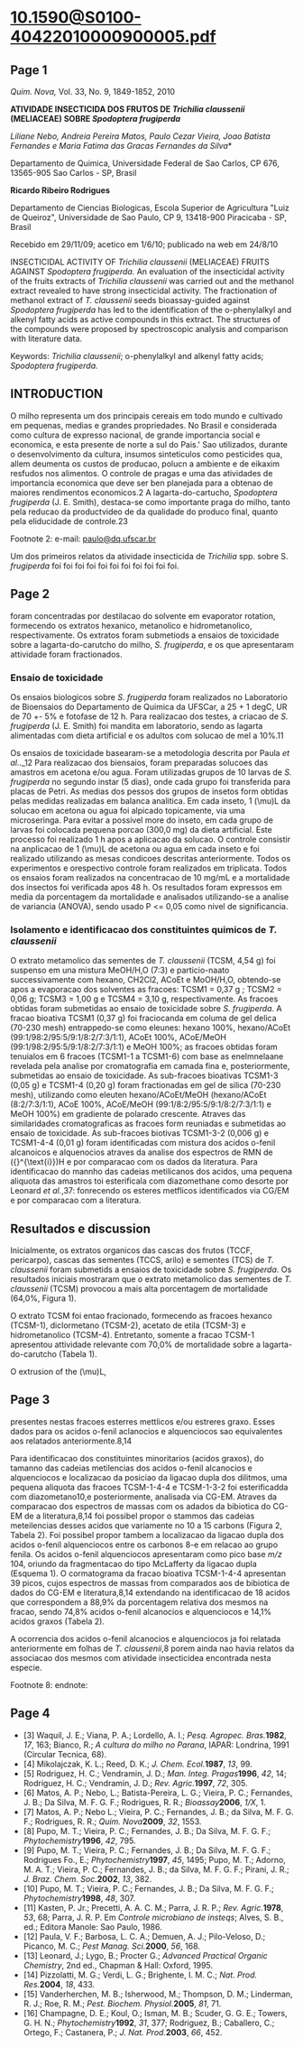 # 10.1590@S0100-40422010000900005.pdf

## Page 1

_Quim. Nova,_ Vol. 33, No. 9, 1849-1852, 2010

**ATIVIDADE INSECTICIDA DOS FRUTOS DE _Trichilia claussenii_ (MELIACEAE) SOBRE _Spodoptera frugiperda_**

**Liliane Nebo, Andreia Pereira Matos, Paulo Cezar Vieira*, Joao Batista Fernandes e Maria Fatima das Gracas Fernandes da Silva**

Departamento de Quimica, Universidade Federal de Sao Carlos, CP 676, 13565-905 Sao Carlos - SP, Brasil

**Ricardo Ribeiro Rodrigues**

Departamento de Ciencias Biologicas, Escola Superior de Agricultura "Luiz de Queiroz", Universidade de Sao Paulo, CP 9, 13418-900 Piracicaba - SP, Brasil

Recebido em 29/11/09; acetico em 1/6/10; publicado na web em 24/8/10

INSECTICIDAL ACTIVITY OF _Trichilia claussenii_ (MELIACEAE) FRUITS AGAINST _Spodoptera frugiperda._ An evaluation of the insecticidal activity of the fruits extracts of _Trichilia claussenii_ was carried out and the methanol extract revealed to have strong insecticidal activity. The fractionation of methanol extract of _T. claussenii_ seeds bioassay-guided against _Spodoptera frugiperda_ has led to the identification of the o-phenylalkyl and alkenyl fatty acids as active compounds in this extract. The structures of the compounds were proposed by spectroscopic analysis and comparison with literature data.

Keywords: _Trichilia claussenii_; o-phenylalkyl and alkenyl fatty acids; _Spodoptera frugiperda._

## INTRODUCTION

O milho representa um dos principais cereais em todo mundo e cultivado em pequenas, medias e grandes propriedades. No Brasil e considerada como cultura de expresso nacional, de grande importancia social e economica, e esta presente de norte a sul do Pais.' Sao utilizados, durante o desenvolvimento da cultura, insumos sinteticulos como pesticides qua, allem deumenta os custos de producao, polucn a ambiente e de eikaxim resfudos nos alimentos. O controle de pragas e uma das atividades de importancia economica que deve ser ben planejada para a obtenao de maiores rendimentos economicos.2 A lagarta-do-cartucho, _Spodoptera frugiperda_ (J. E. Smith), destaca-se como importante praga do milho, tanto pela reducao da productvideo de da qualidade do produco final, quanto pela eliducidade de controle.23

Footnote 2: e-mail: paulo@dq.ufscar.br

Um dos primeiros relatos da atividade insecticida de _Trichilia_ spp. sobre S. _frugiperda_ foi foi foi foi foi foi foi foi foi foi foi.



## Page 2

foram concentradas por destilacao do solvente em evaporator rotation, formecendo os extratos hexanico, metanolico e hidrometanolico, respectivamente. Os extratos foram submetiods a ensaios de toxicidade sobre a lagarta-do-carutcho do milho, _S. frugiperda_, e os que apresentaram attividade foram fractionados.

### Ensaio de toxicidade

Os ensaios biologicos sobre _S. frugiperda_ foram realizados no Laboratorio de Bioensaios do Departamento de Quimica da UFSCar, a 25 + 1 degC, UR de 70 +- 5% e fotofase de 12 h. Para realizacao dos testes, a criacao de _S. frugiperda_ (J. E. Smith) foi mandita em laboratorio, sendo as lagarta alimentadas com dieta artificial e os adultos com solucao de mel a 10%.11

Os ensaios de toxicidade basearam-se a metodologia descrita por Paula _et al._._12 Para realizacao dos biensaios, foram preparadas solucoes das amastros em acetona e/ou agua. Foram utilizadas grupos de 10 larvas de _S. frugiperda_ no segundo instar (5 dias), onde cada grupo foi transferida para placas de Petri. As medias dos pessos dos grupos de insetos form obtidas pelas medidas realizadas em balanca analitica. Em cada inseto, 1 \(\mu\)L da solucao em acetona ou agua foi alpicado topicamente, via uma microseringa. Para evitar a possivel more do inseto, em cada grupo de larvas foi colocada pequena porcao (300,0 mg) da dieta artificial. Este processo foi realizado 1 h apos a aplicacao da solucao. O controle consistir na anplicacao de 1 \(\mu\)L de acetona ou agua em cada inseto e foi realizado utilizando as mesas condicoes descritas anteriormente. Todos os experimentos e orespectivo controle foram realizados em triplicata. Todos os ensaios foram realizados na concentracao de 10 mg/mL e a mortalidade dos insectos foi verificada apos 48 h. Os resultados foram expressos em media da porcentagem da mortalidade e analisados utilizando-se a analise de variancia (ANOVA), sendo usado P <= 0,05 como nivel de significancia.

### Isolamento e identificacao dos constituintes quimicos de _T. claussenii_

O extrato metamolico das sementes de _T. claussenii_ (TCSM, 4,54 g) foi suspenso em una mistura MeOH/H,O (7:3) e particio-naato successivamente com hexano, CH2Cl2, ACoEt e MoOH/H,O, obtendo-se apos a evaporacao dos solventes as fracoes: TCSM1 = 0,37 g ; TCSM2 = 0,06 g; TCSM3 = 1,00 g e TCSM4 = 3,10 g, respectivamente. As fracoes obtidas foram submetidas ao ensaio de toxicidade sobre _S. frugiperda_. A fracao bioativa TCSM1 (0,37 g) foi fraciocanda em columa de gel delica (70-230 mesh) entrappedo-se como eleunes: hexano 100%, hexano/ACoEt (99:1/98:2/95:5/9:1/8:2/7:3/1:1), ACoEt 100%, ACoE/MeOH (99:1/98:2/95:5/9:1/8:2/7:3/1:1) e MeOH 100%; as fracoes obtidas foram tenuialos em 6 fracoes (TCSM1-1 a TCSM1-6) com base as enelmnelaane revelada pela analise por cromatografia em camada fina e, posteriormente, submetidas ao ensaio de toxicidade. As sub-fracoes bioativas TCSM1-3 (0,05 g) e TCSM1-4 (0,20 g) foram fractionadas em gel de silica (70-230 mesh), utilizando como eleuten hexano/ACoEt/MeOH (hexano/ACoEt (8:2/7:3/1:1), ACoE 100%, ACoE/MeOH (99:1/8:2/95:5/9:1/8:2/7:3/1:1) e MeOH 100%) em gradiente de polarado crescente. Atraves das similaridades cromatograficas as fracoes form reuniadas e submetidas ao ensaio de toxicidade. As sub-fracoes biotivas TCSM1-3-2 (0,006 g) e TCSM1-4-4 (0,01 g) foram identificadas com mistura dos acidos o-fenil alcanoicos e alquenocios atraves da analise dos espectros de RMN de \({}^{\text{i}}\)H e por comparacao com os dados da literatura. Para identificacao do mannho das cadeias metilicanos dos acidos, uma pequena aliquota das amastros toi esterificala com diazomethane como desorte por Leonard _et al._,37: fonrecendo os esteres metflicos identificados via CG/EM e por comparacao com a literatura.

## Resultados e discussion

Inicialmente, os extratos organicos das cascas dos frutos (TCCF, pericarpo), cascas das sementes (TCCS, arilo) e sementes (TCS) de _T. claussenii_ foram submetids a ensaios de toxicidade sobre _S. frugiperda_. Os resultados iniciais mostraram que o extrato metamolico das sementes de _T. claussenii_ (TCSM) provocou a mais alta porcentagem de mortalidade (64,0%, Figura 1).

O extrato TCSM foi entao fracionado, formecendo as fracoes hexanco (TCSM-1), diclormetano (TCSM-2), acetato de etila (TCSM-3) e hidrometanolico (TCSM-4). Entretanto, somente a fracao TCSM-1 apresentou attividade relevante com 70,0% de mortalidade sobre a lagarta-do-carutcho (Tabela 1).

O extrusion of the \(\mu\)L,

## Page 3

presentes nestas fracoes esterres mettlicos e/ou estreres graxo. Esses dados para os acidos o-fenil aclanocios e alquenciocos sao equivalentes aos relatados anteriormente.8,14

Para identificacao dos constituintes minoritarios (acidos graxos), do tamanno das cadeias metilencias dos acidos o-fenil alcanocios e alquenciocos e localizacao da posiciao da ligacao dupla dos dilitmos, uma pequena aliquota das fracoes TCSM-1-4-4 e TCSM-1-3-2 foi esterificadda com diazometano10,e posteriormente, analisada via CG-EM. Atraves da comparacao dos espectros de massas com os adados da bibiotica do CG-EM de a literatura,8,14 foi possibel propor o stammos das cadeias meteilencias desses acidos que variamente no 10 a 15 carbons (Figura 2, Tabela 2). Foi possibel propor tambem a localizacao da ligacao dupla dos acidos o-fenil alquenciocos entre os carbonos 8-e em relacao ao grupo fenila. Os acidos o-fenil alquenciocos apresentaram como pico base _m/z_ 104, oriundo da fragmentacao do tipo McLafferty da ligacao dupla (Esquema 1). O cormatograma da fracao bioativa TCSM-1-4-4 apresentan 39 picos, cujos espectros de massas from comparados aos de bibiotica de dados do CG-EM e literatura,8,14 extendando na identificacao de 18 acidos que correspondem a 88,9% da porcentagem relativa dos mesmos na fracao, sendo 74,8% acidos o-fenil alcanocios e alquenciocos e 14,1% acidos graxos (Tabela 2).

A ocorrencia dos acidos o-fenil alcanocios e alquenciocos ja foi relatada anteriormente em folhas de _T. claussenii_,8 porem ainda nao havia relatos da associacao dos mesmos com atividade insecticidea encontrada nesta especie.

Footnote 8: endnote:

## Page 4

* [3] Waquil, J. E.; Viana, P. A.; Lordello, A. I.; _Pesq. Agropec. Bras._**1982**, _17_, 163; Bianco, R.; _A cultura do milho no Parana_, IAPAR: Londrina, 1991 (Circular Tecnica, 68).
* [4] Mikolajczak, K. L.; Reed, D. K.; _J. Chem. Ecol._**1987**, _13_, 99.
* [5] Rodriguez, H. C.; Vendramin, J. D.; _Man. Integ. Pragas_**1996**, _42_, 14; Rodriguez, H. C.; Vendramin, J. D.; _Rev. Agric._**1997**, _72_, 305.
* [6] Matos, A. P.; Nebo, L.; Batista-Pereira, L. G.; Vieira, P. C.; Fernandes, J. B.; Da Silva, M. F. G. F.; Rodrigues, R. R.; _Bioassay_**2006**, _1/X_, 1.
* [7] Matos, A. P.; Nebo L.; Vieira, P. C.; Fernandes, J. B.; da Silva, M. F. G. F.; Rodrigues, R. R.; _Quim. Nova_**2009**, _32_, 1553.
* [8] Pupo, M. T.; Vieira, P. C.; Fernandes, J. B.; Da Silva, M. F. G. F.; _Phytochemistry_**1996**, _42_, 795.
* [9] Pupo, M. T.; Vieira, P. C.; Fernandes, J. B.; Da Silva, M. F. G. F.; Rodrigues Fo., E.; _Phytochemistry_**1997**, _45_, 1495; Pupo, M. T.; Adorno, M. A. T.; Vieira, P. C.; Fernandes, J. B.; da Silva, M. F. G. F.; Pirani, J. R.; _J. Braz. Chem. Soc._**2002**, _13_, 382.
* [10] Pupo, M. T.; Vieira, P. C.; Fernandes, J. B.; Da Silva, M. F. G. F.; _Phytochemistry_**1998**, _48_, 307.
* [11] Kasten, P. Jr.; Precetti, A. A. C. M.; Parra, J. R. P.; _Rev. Agric._**1978**, _53_, 68; Parra, J. R. P. Em _Controle microbiano de insteqs_; Alves, S. B., ed.; Editora Manole: Sao Paulo, 1986.
* [12] Paula, V. F.; Barbosa, L. C. A.; Demuen, A. J.; Pilo-Veloso, D.; Picanco, M. C.; _Pest Manag. Sci._**2000**, _56_, 168.
* [13] Leonard, J.; Lygo, B.; Procter G.; _Advanced Practical Organic Chemistry_, 2nd ed., Chapman & Hall: Oxford, 1995.
* [14] Pizzolatti, M. G.; Verdi, L. G.; Brighente, I. M. C.; _Nat. Prod. Res._**2004**, _18_, 433.
* [15] Vanderherchen, M. B.; Isherwood, M.; Thompson, D. M.; Linderman, R. J.; Roe, R. M.; _Pest. Biochem. Physiol._**2005**, _81_, 71.
* [16] Champagne, D. E.; Koul, O.; Isman, M. B.; Scuder, G. G. E.; Towers, G. H. N.; _Phytochemistry_**1992**, _31_, 377; Rodriguez, B.; Caballero, C.; Ortego, F.; Castanera, P.; _J. Nat. Prod._**2003**, _66_, 452.



